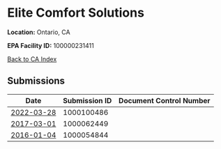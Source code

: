 # Elite Comfort Solutions

**Location:** Ontario, CA

**EPA Facility ID:** 100000231411

[Back to CA Index](../../index.md)

## Submissions

| Date | Submission ID | Document Control Number |
|------|--------------|-------------------------|
| [2022-03-28](submissions/1000100486.md) | 1000100486 |  |
| [2017-03-01](submissions/1000062449.md) | 1000062449 |  |
| [2016-01-04](submissions/1000054844.md) | 1000054844 |  |
